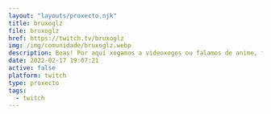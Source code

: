 ```yaml
---
layout: "layouts/proxecto.njk"
title: bruxoglz
file: bruxoglz
href: https://twitch.tv/bruxoglz
img: /img/comunidade/bruxoglz.webp
description: Boas! Por aquí xogamos a videoxogos ou falamos de anime, filmes, etc. Gosto moito dos RPGs, mais tamén doutros xogos, especialmente os indies.
date: 2022-02-17 19:07:21
active: false
platform: twitch
type: proxecto
tags:
  - twitch
---
```


